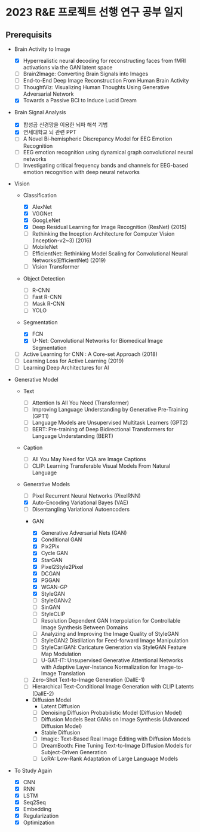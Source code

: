 # 2023 R&E 프로젝트 선행 연구 공부 일지

## Prerequisits

-   Brain Activity to Image

    -   [x] Hyperrealistic neural decoding for reconstructing faces from fMRI activations via the GAN latent space
    -   [ ] Brain2Image: Converting Brain Signals into Images
    -   [ ] End-to-End Deep Image Reconstruction From Human Brain Activity
    -   [ ] ThoughtViz: Visualizing Human Thoughts Using Generative Adversarial Network
    -   [x] Towards a Passive BCI to Induce Lucid Dream

-   Brain Signal Analysis

    -   [x] 합성곱 신경망을 이용한 뇌파 해석 기법
    -   [x] 연세대학교 뇌 관련 PPT
    -   [ ] A Novel Bi-hemispheric Discrepancy Model for EEG Emotion Recognition
    -   [ ] EEG emotion recognition using dynamical graph convolutional neural networks
    -   [ ] Investigating critical frequency bands and channels for EEG-based emotion recognition with deep neural networks

-   Vision

    -   Classification
        -   [x] AlexNet
        -   [x] VGGNet
        -   [x] GoogLeNet
        -   [x] Deep Residual Learning for Image Recognition (ResNet) (2015)
        -   [ ] Rethinking the Inception Architecture for Computer Vision (Inception-v2~3) (2016)
        -   [ ] MobileNet
        -   [ ] EfficientNet: Rethinking Model Scaling for Convolutional Neural Networks(EfficientNet) (2019)
        -   [ ] Vision Transformer
        
    -   Object Detection

        -   [ ] R-CNN
        -   [ ] Fast R-CNN
        -   [ ] Mask R-CNN
        -   [ ] YOLO

    -   Segmentation

        - [x] FCN
        -   [x] U-Net: Convolutional Networks for Biomedical Image Segmentation

    -   [ ] Active Learning for CNN : A Core-set Approach (2018)
    -   [ ] Learning Loss for Active Learning (2019)
    -   [ ] Learning Deep Architectures for AI

-   Generative Model

    -   Text

        -   [ ] Attention Is All You Need (Transformer)
        -   [ ] Improving Language Understanding by Generative Pre-Training (GPT1)
        -   [ ] Language Models are Unsupervised Multitask Learners (GPT2)
        -   [ ] BERT: Pre-training of Deep Bidirectional Transformers for Language Understanding (BERT)

    -   Caption

        -   [ ] All You May Need for VQA are Image Captions
        -   [ ] CLIP: Learning Transferable Visual Models From Natural Language

    -   Generative Models

        -   [ ] Pixel Recurrent Neural Networks (PixelRNN)
        -   [x] Auto-Encoding Variational Bayes (VAE)
        -   [ ] Disentangling Variational Autoencoders

        -   GAN

            -   [x] Generative Adversarial Nets (GAN)
            -   [x] Conditional GAN
            -   [x] Pix2Pix
            -   [x] Cycle GAN
            -   [x] StarGAN
            -   [x] Pixel2Style2Pixel
            -   [x] DCGAN
            -   [x] PGGAN
            -   [x] WGAN-GP
            -   [x] StyleGAN
            -   [ ] StyleGANv2
            -   [ ] SinGAN
            -   [ ] StyleCLIP
            -   [ ] Resolution Dependent GAN Interpolation for Controllable Image Synthesis Between Domains
            -   [ ] Analyzing and Improving the Image Quality of StyleGAN
            -   [ ] StyleGAN2 Distillation for Feed-forward Image Manipulation
            -   [ ] StyleCariGAN: Caricature Generation via StyleGAN Feature Map Modulation
            -   [ ] U-GAT-IT: Unsupervised Generative Attentional Networks with Adaptive Layer-Instance Normalization for Image-to-Image Translation

        -   [ ] Zero-Shot Text-to-Image Generation (DallE-1)
        -   [ ] Hierarchical Text-Conditional Image Generation with CLIP Latents (DallE-2)

        -   Diffusion Model
            -   Latent Diffusion
            -   [ ] Denoising Diffusion Probabilistic Model (Diffusion Model)
            -   [ ] Diffusion Models Beat GANs on Image Synthesis (Advanced Diffusion Model)
            -   Stable Diffusion
            -   [ ] Imagic: Text-Based Real Image Editing with Diffusion Models
            - [ ] DreamBooth: Fine Tuning Text-to-Image Diffusion Models for Subject-Driven Generation
            - [ ] LoRA: Low-Rank Adaptation of Large Language Models

-   To Study Again
    -   [x] CNN
    -   [x] RNN
    -   [x] LSTM
    -   [x] Seq2Seq
    -   [x] Embedding
    -   [x] Regularization
    -   [x] Optimization
